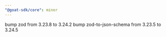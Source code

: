```yaml
---
"@goat-sdk/core": minor
---
```


bump zod from 3.23.8 to 3.24.2
bump zod-to-json-schema from 3.23.5 to 3.24.5
